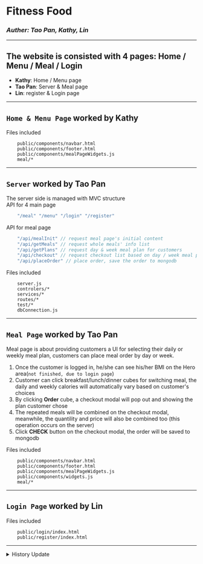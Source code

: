 # Fitness Food 
### _Auther: Tao Pan, Kathy, Lin_
---

## The website is consisted with 4 pages: Home / Menu / Meal / Login

* **Kathy**: Home / Menu page
* **Tao Pan**: Server & Meal page
* **Lin**: register & Login page

---
## `Home & Menu Page` worked by Kathy

Files included
``` 
    public/components/navbar.html
    public/components/footer.html
    public/components/mealPageWidgets.js
    meal/*
```
---
## `Server` worked by Tao Pan
The server side is managed with MVC structure  
API for 4 main page
```js
    "/meal" "/menu" "/login" "/register"
```
API for meal page 
```js
    "/api/mealInit" // request meal page's initial content
    "/api/getMeals" // request whole meals' info list
    "/api/getPlans" // request day & week meal plan for customers
    "/api/checkout" // request checkout list based on day / week meal plan
    "/api/placeOrder" // place order, save the order to mongodb
```
Files included
``` 
    server.js 
    controlers/*
    services/*
    routes/*
    test/*
    dbConnection.js
```

---
## `Meal Page` worked by Tao Pan
Meal page is about providing customers a UI for selecting their daily or weekly meal plan, customers can place meal order by day or week.  
1. Once the customer is logged in, he/she can see his/her BMI on the Hero area(`not finished, due to login page`)
2. Customer can click breakfast/lunch/dinner cubes for switching meal, the daily and weekly calories will automatically vary based on customer's choices 
3. By clicking **Order** cube, a checkout modal will pop out and showing the plan customer chose
4. The repeated meals will be combined on the checkout modal, meanwhile, the quantility and price will also be combined too (this operation occurs on the server)
5. Click **CHECK** button on the checkout modal, the order will be saved to mongodb

Files included
```
    public/components/navbar.html
    public/components/footer.html
    public/components/mealPageWidgets.js
    public/components/widgets.js
    meal/*

```

---
## `Login Page` worked by Lin

Files included
``` 
    public/login/index.html
    public/register/index.html
```

---

<details>
<summary>History Update</summary>


`public` folder is where the website stored, includes home page & meal page

### Add A New Page

1. create a new folder in `public` folder for the new page, the folder name is the same as **request**
2. create html / js / css for this new page
3. if the page needs to load some html tag widgets, create a new widget for the page. e.g. `public/components/mealPageWidgets.js`
4. create a req for server in `server.js`: `app.get('/meal', (req, res) => {...})`
5. modify the **MVC** related files if required (`routes / controllers / services` folders)

<mark>NOTICE: Please be aware to use the correct **path** (e.g. `../xx/yy` `./xx/yy`) when you create new folders/files</mark>
---
</details>
